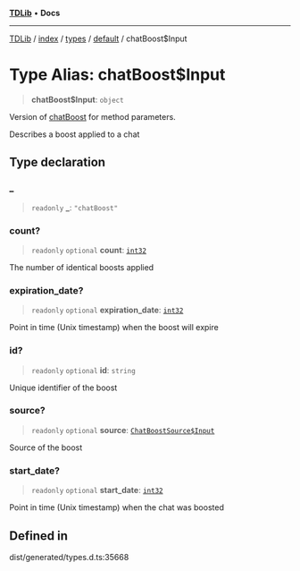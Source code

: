 [**TDLib**](../../../../../../README.md) • **Docs**

***

[TDLib](../../../../../../modules.md) / [index](../../../../../README.md) / [types](../../../README.md) / [default](../README.md) / chatBoost$Input

# Type Alias: chatBoost$Input

> **chatBoost$Input**: `object`

Version of [chatBoost](chatBoost.md) for method parameters.

Describes a boost applied to a chat

## Type declaration

### \_

> `readonly` **\_**: `"chatBoost"`

### count?

> `readonly` `optional` **count**: [`int32`](int32.md)

The number of identical boosts applied

### expiration\_date?

> `readonly` `optional` **expiration\_date**: [`int32`](int32.md)

Point in time (Unix timestamp) when the boost will expire

### id?

> `readonly` `optional` **id**: `string`

Unique identifier of the boost

### source?

> `readonly` `optional` **source**: [`ChatBoostSource$Input`](ChatBoostSource$Input.md)

Source of the boost

### start\_date?

> `readonly` `optional` **start\_date**: [`int32`](int32.md)

Point in time (Unix timestamp) when the chat was boosted

## Defined in

dist/generated/types.d.ts:35668
